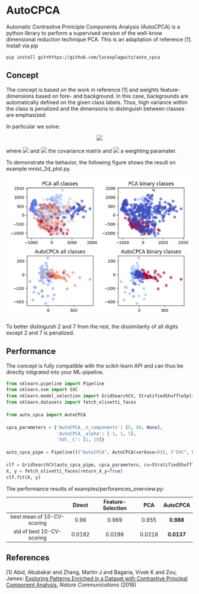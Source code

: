 # AutoCPCA 
Automatic Contrasitve Priniciple Components Analysis (AutoCPCA) is a python library to perform a supervised version 
of the well-know dimensional reduction technique PCA.
This is an adaptation of reference [1]. Install via pip

    pip install git+https://github.com/lucasplagwitz/auto_cpca

## Concept

The concept is based on the work in reference [1] and weights feature-dimensions based on 
fore- and background. In this case, backgrounds are automatically defined on the given class labels. 
Thus, high variance within the class is penalized and the dimensions to distinguish between classes are emphasized. 

In particular we solve:
<p align="center">
<img src="https://render.githubusercontent.com/render/math?math=\Large \argmax_u \lambda_{X}(u) - \sum_{c \in {classes}} \alpha_c \lambda_{X_{y = c}}(u)">
 <p/>
where <img src="https://render.githubusercontent.com/render/math?math=\Large \lambda_{X}(u) := u^TC_Xu" > and <img src="https://render.githubusercontent.com/render/math?math=\Large C_X"> the covariance matrix and <img src="https://render.githubusercontent.com/render/math?math=\Large \alpha_c" > a weighting paramater.

To demonstrate the behavior, the following figure shows the result on example mnist_2d_plot.py. 

<p align="center">
<img src="./demo/mnist_2d.png">
</p>

To better distinguish 2 and 7 from the rest, the dissimilarity of all digits except 2 and 7 is penalized.


## Performance

The concept is fully compatible with the scikit-learn API and can thus be directly intigrated into your ML-pipeline.

```python
from sklearn.pipeline import Pipeline
from sklearn.svm import SVC
from sklearn.model_selection import GridSearchCV, StratifiedShuffleSplit
from sklearn.datasets import fetch_olivetti_faces

from auto_cpca import AutoCPCA

cpca_parameters = {'AutoCPCA__n_components': [5, 50, None],
                   'AutoCPCA__alpha': [.1, 1, 5],
                   'SVC__C': [1, 10]}

auto_cpca_pipe = Pipeline([("AutoCPCA", AutoCPCA(verbose=0)), ("SVC", SVC())])

clf = GridSearchCV(auto_cpca_pipe, cpca_parameters, cv=StratifiedShuffleSplit(n_splits=10, test_size=.2, random_state=42))
X, y = fetch_olivetti_faces(return_X_y=True)
clf.fit(X, y)
```

The performance results of examples/perforamces_overview.py:

|   | Direct  | Feature-Selection  | PCA  | AutoCPCA  |
|:---:|:---:|:---:|:---:|:---:|
| best mean of 10-CV-scoring  | 0.96  | 0.969 | 0.955  | **0.988**  |
|  std of best 10-CV-scoring  | 0.0192  | 0.0196 | 0.0218   | **0.0137**  |

## References
[1] Abid, Abubakar and Zhang, Martin J and Bagaria, Vivek K and Zou, James: [Exploring Patterns Enriched in a Dataset with Contrastive Principal Component Analysis](https://www.nature.com/articles/s41467-018-04608-8.pdf), *Nature Communications* (2018)

